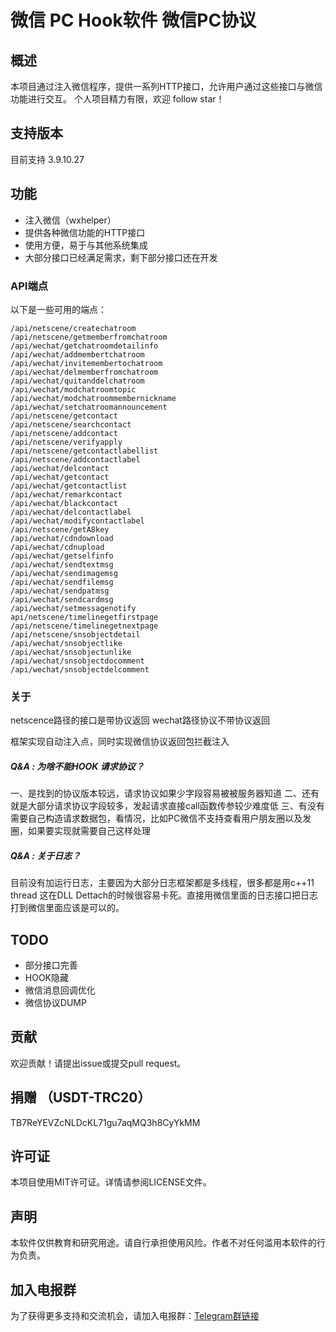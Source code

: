# 微信 PC Hook软件 微信PC协议

## 概述

本项目通过注入微信程序，提供一系列HTTP接口，允许用户通过这些接口与微信功能进行交互。 个人项目精力有限，欢迎 follow star！

## 支持版本

目前支持 3.9.10.27

## 功能

- 注入微信（wxhelper）
- 提供各种微信功能的HTTP接口
- 使用方便，易于与其他系统集成
- 大部分接口已经满足需求，剩下部分接口还在开发

### API端点

以下是一些可用的端点：

```
/api/netscene/createchatroom
/api/netscene/getmemberfromchatroom
/api/wechat/getchatroomdetailinfo
/api/wechat/addmembertchatroom
/api/wechat/invitemembertochatroom
/api/wechat/delmemberfromchatroom
/api/wechat/quitanddelchatroom
/api/wechat/modchatroomtopic
/api/wechat/modchatroommembernickname
/api/wechat/setchatroomannouncement
/api/netscene/getcontact
/api/netscene/searchcontact
/api/netscene/addcontact
/api/netscene/verifyapply
/api/netscene/getcontactlabellist
/api/netscene/addcontactlabel
/api/wechat/delcontact
/api/wechat/getcontact
/api/wechat/getcontactlist
/api/wechat/remarkcontact
/api/wechat/blackcontact
/api/wechat/delcontactlabel
/api/wechat/modifycontactlabel
/api/netscene/getA8key
/api/wechat/cdndownload
/api/wechat/cdnupload
/api/wechat/getselfinfo
/api/wechat/sendtextmsg
/api/wechat/sendimagemsg
/api/wechat/sendfilemsg
/api/wechat/sendpatmsg
/api/wechat/sendcardmsg
/api/wechat/setmessagenotify
api/netscene/timelinegetfirstpage
/api/netscene/timelinegetnextpage
/api/netscene/snsobjectdetail
/api/wechat/snsobjectlike
/api/wechat/snsobjectunlike
/api/wechat/snsobjectdocomment
/api/wechat/snsobjectdelcomment
```

### 关于

netscence路径的接口是带协议返回
wechat路径协议不带协议返回

框架实现自动注入点，同时实现微信协议返回包拦截注入

##### Q&A : 为啥不能HOOK 请求协议？

一、是找到的协议版本较远，请求协议如果少字段容易被被服务器知道
二、还有就是大部分请求协议字段较多，发起请求直接call函数传参较少难度低
三、有没有需要自己构造请求数据包，看情况，比如PC微信不支持查看用户朋友圈以及发圈，如果要实现就需要自己这样处理

##### Q&A : 关于日志？

目前没有加运行日志，主要因为大部分日志框架都是多线程，很多都是用c++11 thread 这在DLL  Dettach的时候很容易卡死。直接用微信里面的日志接口把日志打到微信里面应该是可以的。

## TODO

- 部分接口完善
- HOOK隐藏
- 微信消息回调优化
- 微信协议DUMP

## 贡献
欢迎贡献！请提出issue或提交pull request。

## 捐赠 （USDT-TRC20）
TB7ReYEVZcNLDcKL71gu7aqMQ3h8CyYkMM

## 许可证

本项目使用MIT许可证。详情请参阅LICENSE文件。

## 声明
本软件仅供教育和研究用途。请自行承担使用风险。作者不对任何滥用本软件的行为负责。

## 加入电报群
为了获得更多支持和交流机会，请加入电报群：[Telegram群链接](https://t.me/wechatopensource)



